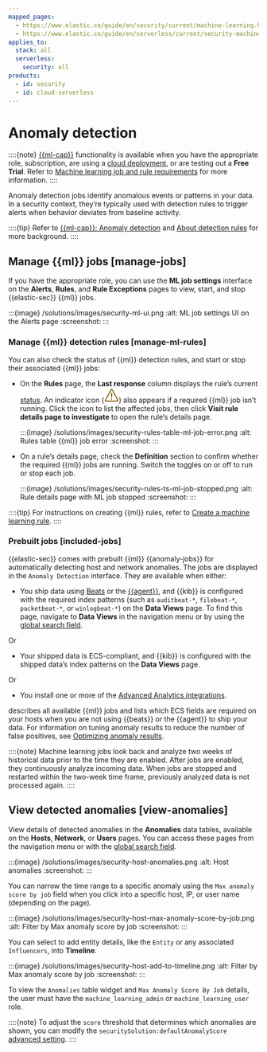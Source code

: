 ```yaml
---
mapped_pages:
  - https://www.elastic.co/guide/en/security/current/machine-learning.html
  - https://www.elastic.co/guide/en/serverless/current/security-machine-learning.html
applies_to:
  stack: all
  serverless:
    security: all
products:
  - id: security
  - id: cloud-serverless
---
```


# Anomaly detection


::::{note}
[{{ml-cap}}](/explore-analyze/machine-learning/anomaly-detection.md) functionality is available when you have the appropriate role, subscription, are using a [cloud deployment](https://cloud.elastic.co/registration?page=docs&placement=docs-body), or are testing out a **Free Trial**. Refer to [Machine learning job and rule requirements](/solutions/security/advanced-entity-analytics/machine-learning-job-rule-requirements.md) for more information.
::::

Anomaly detection jobs identify anomalous events or patterns in your data. In a security context, they’re typically used with detection rules to trigger alerts when behavior deviates from baseline activity.


::::{tip}
Refer to [{{ml-cap}}: Anomaly detection](/explore-analyze/machine-learning/anomaly-detection.md) and [About detection rules](/solutions/security/detect-and-alert/about-detection-rules.md) for more background.
::::


## Manage {{ml}} jobs [manage-jobs]

If you have the appropriate role, you can use the **ML job settings** interface on the **Alerts**, **Rules**, and **Rule Exceptions** pages to view, start, and stop {{elastic-sec}} {{ml}} jobs.

:::{image} /solutions/images/security-ml-ui.png
:alt: ML job settings UI on the Alerts page
:screenshot:
:::


### Manage {{ml}} detection rules [manage-ml-rules]

You can also check the status of {{ml}} detection rules, and start or stop their associated {{ml}} jobs:

* On the **Rules** page, the **Last response** column displays the rule’s current [status](/solutions/security/detect-and-alert/manage-detection-rules.md#rule-status). An indicator icon (![Error icon from rules table](/solutions/images/security-rules-table-error-icon.png "title =20x20")) also appears if a required {{ml}} job isn’t running. Click the icon to list the affected jobs, then click **Visit rule details page to investigate** to open the rule’s details page.

    :::{image} /solutions/images/security-rules-table-ml-job-error.png
    :alt: Rules table {{ml}} job error
    :screenshot:
    :::

* On a rule’s details page, check the **Definition** section to confirm whether the required {{ml}} jobs are running. Switch the toggles on or off to run or stop each job.

    :::{image} /solutions/images/security-rules-ts-ml-job-stopped.png
    :alt: Rule details page with ML job stopped
    :screenshot:
    :::

::::{tip}
For instructions on creating {{ml}} rules, refer to [Create a machine learning rule](/solutions/security/detect-and-alert/create-detection-rule.md#create-ml-rule).
::::


### Prebuilt jobs [included-jobs]

{{elastic-sec}} comes with prebuilt {{ml}} {{anomaly-jobs}} for automatically detecting host and network anomalies. The jobs are displayed in the `Anomaly Detection` interface. They are available when either:

* You ship data using [Beats](https://www.elastic.co/products/beats) or the [{{agent}}](/solutions/security/configure-elastic-defend/install-elastic-defend.md), and {{kib}} is configured with the required index patterns (such as `auditbeat-*`, `filebeat-*`, `packetbeat-*`, or `winlogbeat-*`) on the **Data Views** page. To find this page, navigate to **Data Views** in the navigation menu or by using the [global search field](/explore-analyze/find-and-organize/find-apps-and-objects.md).

Or

* Your shipped data is ECS-compliant, and {{kib}} is configured with the shipped data’s index patterns on the **Data Views** page.

Or

* You install one or more of the [Advanced Analytics integrations](/solutions/security/advanced-entity-analytics/behavioral-detection-use-cases.md#ml-integrations).

[](/reference/data-analysis/machine-learning/ootb-ml-jobs-siem.md) describes all available {{ml}} jobs and lists which ECS fields are required on your hosts when you are not using {{beats}} or the {{agent}} to ship your data. For information on tuning anomaly results to reduce the number of false positives, see [Optimizing anomaly results](/solutions/security/advanced-entity-analytics/optimizing-anomaly-results.md).

::::{note}
Machine learning jobs look back and analyze two weeks of historical data prior to the time they are enabled. After jobs are enabled, they continuously analyze incoming data. When jobs are stopped and restarted within the two-week time frame, previously analyzed data is not processed again.
::::



## View detected anomalies [view-anomalies]

View details of detected anomalies in the **Anomalies** data tables, available on the **Hosts**, **Network**, or **Users** pages. You can access these pages from the navigation menu or with the [global search field](/explore-analyze/find-and-organize/find-apps-and-objects.md).

:::{image} /solutions/images/security-host-anomalies.png
:alt: Host anomalies
:screenshot:
:::

You can narrow the time range to a specific anomaly using the `Max anomaly score by job` field when you click into a specific host, IP, or user name (depending on the page).

:::{image} /solutions/images/security-host-max-anomaly-score-by-job.png
:alt: Filter by Max anomaly score by job
:screenshot:
:::

You can select to add entity details, like the `Entity` or any associated `Influencers`, into **Timeline**.

:::{image} /solutions/images/security-host-add-to-timeline.png
:alt: Filter by Max anomaly score by job
:screenshot:
:::

To view the `Anomalies` table widget and `Max Anomaly Score By Job` details, the user must have the `machine_learning_admin` or `machine_learning_user` role.

::::{note}
To adjust the `score` threshold that determines which anomalies are shown, you can modify the `securitySolution:defaultAnomalyScore` [advanced setting](/solutions/security/get-started/configure-advanced-settings.md).
::::
